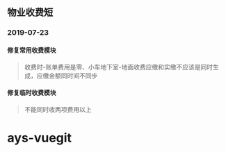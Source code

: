 ## 物业收费短
 ### 2019-07-23
  #### 修复常用收费模块
  >   收费时-账单费用是零、小车地下室-地面收费应缴和实缴不应该是同时生成，应缴金额同时间不同步
   #### 修复临时收费模块
   >  不能同时收两项费用以上
# ays-vuegit
